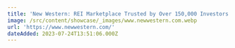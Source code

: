 ```yaml
---
title: 'New Western: REI Marketplace Trusted by Over 150,000 Investors'
image: /src/content/showcase/_images/www.newwestern.com.webp
url: 'https://www.newwestern.com/'
dateAdded: 2023-07-24T13:51:06.000Z
---
```


